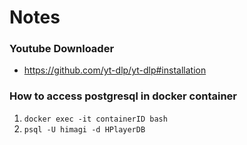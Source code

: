 # Notes

### Youtube Downloader
- https://github.com/yt-dlp/yt-dlp#installation

### How to access postgresql in docker container

1. `docker exec -it containerID bash`
2. `psql -U himagi -d HPlayerDB`

